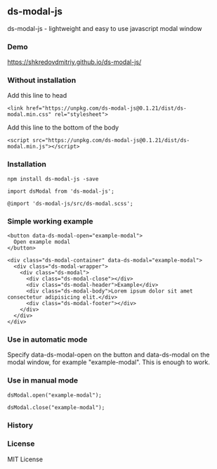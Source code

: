 ## ds-modal-js
ds-modal-js - lightweight and easy to use javascript modal window


### Demo
https://shkredovdmitriy.github.io/ds-modal-js/

### Without installation

Add this line to head
```
<link href="https://unpkg.com/ds-modal-js@0.1.21/dist/ds-modal.min.css" rel="stylesheet">
```
Add this line to the bottom of the body
```
<script src="https://unpkg.com/ds-modal-js@0.1.21/dist/ds-modal.min.js"></script>
```

### Installation
```
npm install ds-modal-js -save
```
```
import dsModal from 'ds-modal-js';
```
```
@import 'ds-modal-js/src/ds-modal.scss';
```
### Simple working example
```
<button data-ds-modal-open="example-modal">
  Open example modal
</button>
```
```
<div class="ds-modal-container" data-ds-modal="example-modal">
  <div class="ds-modal-wrapper">
    <div class="ds-modal">
      <div class="ds-modal-close"></div>
      <div class="ds-modal-header">Example</div>
      <div class="ds-modal-body">Lorem ipsum dolor sit amet consectetur adipisicing elit.</div>
      <div class="ds-modal-footer"></div>
    </div>
  </div>
</div>
```
### Use in automatic mode
Specify data-ds-modal-open on the button and data-ds-modal on the modal window, for example "example-modal". This is enough to work.

### Use in manual mode
```
dsModal.open("example-modal");
```
```
dsModal.close("example-modal");
```

### History

### License
MIT License
